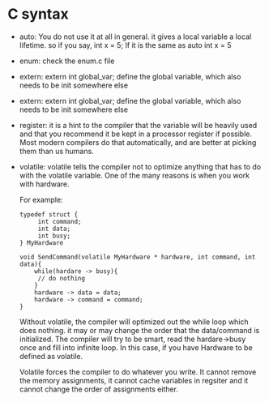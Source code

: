 # C syntax 

* auto: You do not use it at all in general. it gives a local variable a local lifetime. so if you say, int x = 5; 
        If it is the same as auto int x = 5
* enum: check the enum.c file
* extern: extern int global_var; define the global variable, which also needs to be init somewhere else
* extern: extern int global_var; define the global variable, which also needs to be init somewhere else
* register: it is a hint to the compiler that the variable will be heavily used and that you recommend it be kept in a processor register if possible. Most modern compilers do that automatically, and are better at picking them than us humans.
* volatile: volatile tells the compiler not to optimize anything that has to do with the volatile variable. One of the many reasons is when you work with hardware. 

   For example:
   ```
   typedef struct {
        int command;
        int data;
        int busy;
   } MyHardware
   
   void SendCommand(volatile MyHardware * hardware, int command, int data){
       while(hardare -> busy){
        // do nothing
       }
       hardware -> data = data;
       hardware -> command = command;
   }
   ```
   Without volatile, the compiler will optimized out the while loop which does nothing. it may or may change the order that the data/command is initialized. The compiler will try to be smart, read the hardare->busy once and fill into infinite loop. In this case, if you have Hardware to be defined as volatile.
   
   Volatile forces the compiler to do whatever you write. It cannot remove the memory assignments, it cannot cache variables in regsiter and it cannot change the order of assignments either. 
